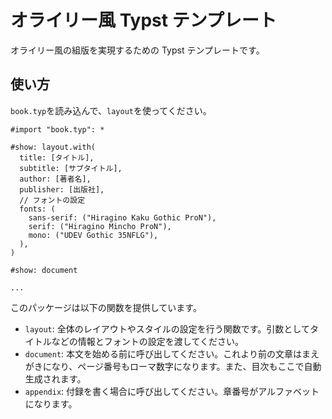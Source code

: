 # オライリー風 Typst テンプレート

オライリー風の組版を実現するための Typst テンプレートです。

## 使い方

`book.typ`を読み込んで、`layout`を使ってください。

```typ
#import "book.typ": *

#show: layout.with(
  title: [タイトル],
  subtitle: [サブタイトル],
  author: [著者名],
  publisher: [出版社],
  // フォントの設定
  fonts: (
    sans-serif: ("Hiragino Kaku Gothic ProN"),
    serif: ("Hiragino Mincho ProN"),
    mono: ("UDEV Gothic 35NFLG"),
  ),
)

#show: document

...
```

このパッケージは以下の関数を提供しています。

- `layout`: 全体のレイアウトやスタイルの設定を行う関数です。引数としてタイトルなどの情報とフォントの設定を渡してください。
- `document`: 本文を始める前に呼び出してください。これより前の文章はまえがきになり、ページ番号もローマ数字になります。また、目次もここで自動生成されます。
- `appendix`: 付録を書く場合に呼び出してください。章番号がアルファベットになります。

